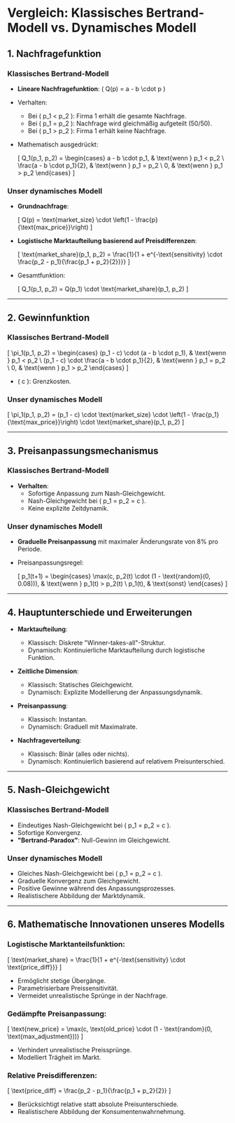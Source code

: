 # Vergleich: Klassisches Bertrand-Modell vs. Dynamisches Modell

## 1. Nachfragefunktion

### Klassisches Bertrand-Modell

- **Lineare Nachfragefunktion**: \( Q(p) = a - b \cdot p \)
- Verhalten:
  - Bei \( p_1 < p_2 \): Firma 1 erhält die gesamte Nachfrage.
  - Bei \( p_1 = p_2 \): Nachfrage wird gleichmäßig aufgeteilt (50/50).
  - Bei \( p_1 > p_2 \): Firma 1 erhält keine Nachfrage.
- Mathematisch ausgedrückt:

  \[
  Q_1(p_1, p_2) = 
  \begin{cases} 
  a - b \cdot p_1, & \text{wenn } p_1 < p_2 \\
  \frac{a - b \cdot p_1}{2}, & \text{wenn } p_1 = p_2 \\
  0, & \text{wenn } p_1 > p_2
  \end{cases}
  \]

### Unser dynamisches Modell

- **Grundnachfrage**: 

  \[
  Q(p) = \text{market\_size} \cdot \left(1 - \frac{p}{\text{max\_price}}\right)
  \]

- **Logistische Marktaufteilung basierend auf Preisdifferenzen**:

  \[
  \text{market\_share}(p_1, p_2) = \frac{1}{1 + e^{-\text{sensitivity} \cdot \frac{p_2 - p_1}{\frac{p_1 + p_2}{2}}}}
  \]

- Gesamtfunktion:

  \[
  Q_1(p_1, p_2) = Q(p_1) \cdot \text{market\_share}(p_1, p_2)
  \]

---

## 2. Gewinnfunktion

### Klassisches Bertrand-Modell

\[
\pi_1(p_1, p_2) = 
\begin{cases} 
(p_1 - c) \cdot (a - b \cdot p_1), & \text{wenn } p_1 < p_2 \\
(p_1 - c) \cdot \frac{a - b \cdot p_1}{2}, & \text{wenn } p_1 = p_2 \\
0, & \text{wenn } p_1 > p_2
\end{cases}
\]

- \( c \): Grenzkosten.

### Unser dynamisches Modell

\[
\pi_1(p_1, p_2) = (p_1 - c) \cdot \text{market\_size} \cdot \left(1 - \frac{p_1}{\text{max\_price}}\right) \cdot \text{market\_share}(p_1, p_2)
\]

---

## 3. Preisanpassungsmechanismus

### Klassisches Bertrand-Modell

- **Verhalten**:
  - Sofortige Anpassung zum Nash-Gleichgewicht.
  - Nash-Gleichgewicht bei \( p_1 = p_2 = c \).
  - Keine explizite Zeitdynamik.

### Unser dynamisches Modell

- **Graduelle Preisanpassung** mit maximaler Änderungsrate von 8% pro Periode.
- Preisanpassungsregel:

  \[
  p_1(t+1) = 
  \begin{cases} 
  \max(c, p_2(t) \cdot (1 - \text{random}(0, 0.08))), & \text{wenn } p_1(t) > p_2(t) \\
  p_1(t), & \text{sonst}
  \end{cases}
  \]

---

## 4. Hauptunterschiede und Erweiterungen

- **Marktaufteilung**:
  - Klassisch: Diskrete "Winner-takes-all"-Struktur.
  - Dynamisch: Kontinuierliche Marktaufteilung durch logistische Funktion.

- **Zeitliche Dimension**:
  - Klassisch: Statisches Gleichgewicht.
  - Dynamisch: Explizite Modellierung der Anpassungsdynamik.

- **Preisanpassung**:
  - Klassisch: Instantan.
  - Dynamisch: Graduell mit Maximalrate.

- **Nachfrageverteilung**:
  - Klassisch: Binär (alles oder nichts).
  - Dynamisch: Kontinuierlich basierend auf relativem Preisunterschied.

---

## 5. Nash-Gleichgewicht

### Klassisches Bertrand-Modell

- Eindeutiges Nash-Gleichgewicht bei \( p_1 = p_2 = c \).
- Sofortige Konvergenz.
- **"Bertrand-Paradox"**: Null-Gewinn im Gleichgewicht.

### Unser dynamisches Modell

- Gleiches Nash-Gleichgewicht bei \( p_1 = p_2 = c \).
- Graduelle Konvergenz zum Gleichgewicht.
- Positive Gewinne während des Anpassungsprozesses.
- Realistischere Abbildung der Marktdynamik.

---

## 6. Mathematische Innovationen unseres Modells

### Logistische Marktanteilsfunktion:

\[
\text{market\_share} = \frac{1}{1 + e^{-\text{sensitivity} \cdot \text{price\_diff}}}
\]

- Ermöglicht stetige Übergänge.
- Parametrisierbare Preissensitivität.
- Vermeidet unrealistische Sprünge in der Nachfrage.

### Gedämpfte Preisanpassung:

\[
\text{new\_price} = \max(c, \text{old\_price} \cdot (1 - \text{random}(0, \text{max\_adjustment})))
\]

- Verhindert unrealistische Preissprünge.
- Modelliert Trägheit im Markt.

### Relative Preisdifferenzen:

\[
\text{price\_diff} = \frac{p_2 - p_1}{\frac{p_1 + p_2}{2}}
\]

- Berücksichtigt relative statt absolute Preisunterschiede.
- Realistischere Abbildung der Konsumentenwahrnehmung.

